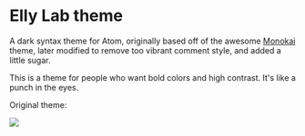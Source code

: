 # Elly Lab theme

A dark syntax theme for Atom, originally based off of the awesome
[Monokai](https://github.com/kevinsawicki/monokai) theme, later modified to remove too vibrant comment style, and added a little sugar.

This is a theme for people who want bold colors and high contrast. It's like a
punch in the eyes.

Original theme:

![](http://www.keiselbeardme.com/skitch.png)
